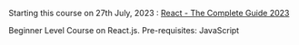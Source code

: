 Starting this course on 27th July, 2023 : [React - The Complete Guide 2023](https://www.udemy.com/course/react-the-complete-guide-incl-redux/) 

Beginner Level Course on React.js. Pre-requisites: JavaScript